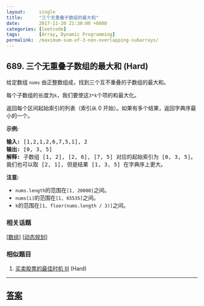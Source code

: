 ```yaml
---
layout:     single
title:      "三个无重叠子数组的最大和"
date:       2017-11-20 21:30:00 +0800
categories: [leetcode]
tags:       [Array, Dynamic Programming]
permalink:  /maximum-sum-of-3-non-overlapping-subarrays/
---
```


## 689. 三个无重叠子数组的最大和 (Hard)

<p>给定数组&nbsp;<code>nums</code>&nbsp;由正整数组成，找到三个互不重叠的子数组的最大和。</p>

<p>每个子数组的长度为<code>k</code>，我们要使这<code>3*k</code>个项的和最大化。</p>

<p>返回每个区间起始索引的列表（索引从 0 开始）。如果有多个结果，返回字典序最小的一个。</p>

<p><strong>示例:</strong></p>

<pre>
<strong>输入:</strong> [1,2,1,2,6,7,5,1], 2
<strong>输出:</strong> [0, 3, 5]
<strong>解释:</strong> 子数组 [1, 2], [2, 6], [7, 5] 对应的起始索引为 [0, 3, 5]。
我们也可以取 [2, 1], 但是结果 [1, 3, 5] 在字典序上更大。
</pre>

<p><strong>注意:</strong></p>

<ul>
	<li><code>nums.length</code>的范围在<code>[1, 20000]</code>之间。</li>
	<li><code>nums[i]</code>的范围在<code>[1, 65535]</code>之间。</li>
	<li><code>k</code>的范围在<code>[1, floor(nums.length / 3)]</code>之间。</li>
</ul>

### 相关话题
  [[数组](https://github.com/openset/leetcode/tree/master/tag/array/README.md)]
  [[动态规划](https://github.com/openset/leetcode/tree/master/tag/dynamic-programming/README.md)]

### 相似题目
  1. [买卖股票的最佳时机 III](/best-time-to-buy-and-sell-stock-iii) (Hard)

---

## [答案](https://github.com/openset/leetcode/tree/master/problems/maximum-sum-of-3-non-overlapping-subarrays)
